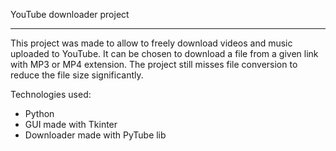 YouTube downloader project
<hr>

This project was made to allow to freely download videos and music uploaded to YouTube. It can be chosen to download a file from a given link with MP3 or MP4 extension. The project still misses file conversion to reduce the file size significantly.

<p>
    Technologies used:
    <ul>
    <li>Python</li>
    <li>GUI made with Tkinter</li>
    <li>Downloader made with PyTube lib</li>
    </ul>
</p>